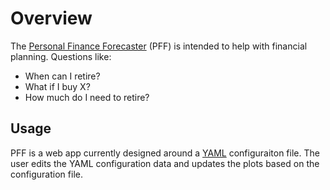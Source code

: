 # Overview

The [Personal Finance Forecaster](https://personal-finance-forecaster.herokuapp.com/)
(PFF) is intended to help with financial planning.
Questions like:

- When can I retire?
- What if I buy X?
- How much do I need to retire?

## Usage

PFF is a web app currently designed around a [YAML](https://docs.ansible.com/ansible/2.3/YAMLSyntax.html)
configuraiton file.  The user edits the YAML configuration data and updates the plots
based on the configuration file.